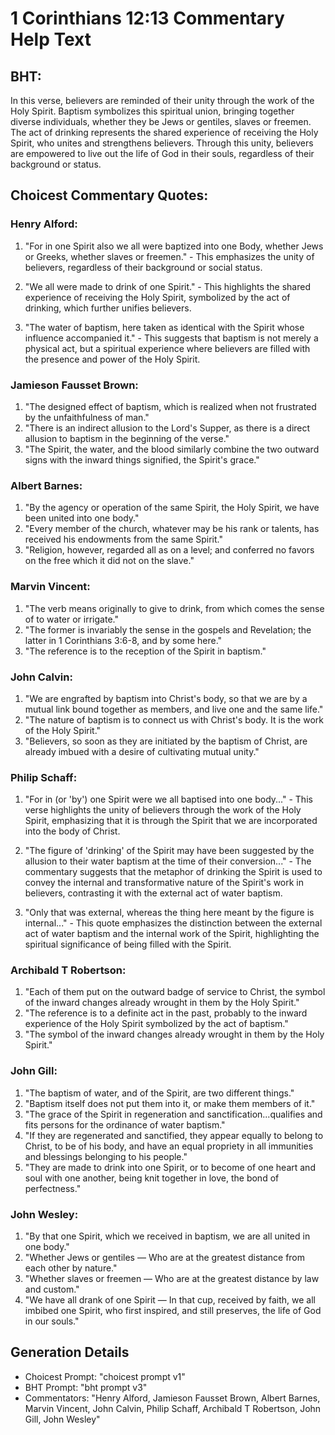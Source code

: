 # 1 Corinthians 12:13 Commentary Help Text

## BHT:
In this verse, believers are reminded of their unity through the work of the Holy Spirit. Baptism symbolizes this spiritual union, bringing together diverse individuals, whether they be Jews or gentiles, slaves or freemen. The act of drinking represents the shared experience of receiving the Holy Spirit, who unites and strengthens believers. Through this unity, believers are empowered to live out the life of God in their souls, regardless of their background or status.

## Choicest Commentary Quotes:
### Henry Alford:
1. "For in one Spirit also we all were baptized into one Body, whether Jews or Greeks, whether slaves or freemen." - This emphasizes the unity of believers, regardless of their background or social status.

2. "We all were made to drink of one Spirit." - This highlights the shared experience of receiving the Holy Spirit, symbolized by the act of drinking, which further unifies believers.

3. "The water of baptism, here taken as identical with the Spirit whose influence accompanied it." - This suggests that baptism is not merely a physical act, but a spiritual experience where believers are filled with the presence and power of the Holy Spirit.

### Jamieson Fausset Brown:
1. "The designed effect of baptism, which is realized when not frustrated by the unfaithfulness of man."
2. "There is an indirect allusion to the Lord's Supper, as there is a direct allusion to baptism in the beginning of the verse."
3. "The Spirit, the water, and the blood similarly combine the two outward signs with the inward things signified, the Spirit's grace."

### Albert Barnes:
1. "By the agency or operation of the same Spirit, the Holy Spirit, we have been united into one body."
2. "Every member of the church, whatever may be his rank or talents, has received his endowments from the same Spirit."
3. "Religion, however, regarded all as on a level; and conferred no favors on the free which it did not on the slave."

### Marvin Vincent:
1. "The verb means originally to give to drink, from which comes the sense of to water or irrigate."
2. "The former is invariably the sense in the gospels and Revelation; the latter in 1 Corinthians 3:6-8, and by some here."
3. "The reference is to the reception of the Spirit in baptism."

### John Calvin:
1. "We are engrafted by baptism into Christ's body, so that we are by a mutual link bound together as members, and live one and the same life."
2. "The nature of baptism is to connect us with Christ's body. It is the work of the Holy Spirit."
3. "Believers, so soon as they are initiated by the baptism of Christ, are already imbued with a desire of cultivating mutual unity."

### Philip Schaff:
1. "For in (or 'by') one Spirit were we all baptised into one body..." - This verse highlights the unity of believers through the work of the Holy Spirit, emphasizing that it is through the Spirit that we are incorporated into the body of Christ.

2. "The figure of 'drinking' of the Spirit may have been suggested by the allusion to their water baptism at the time of their conversion..." - The commentary suggests that the metaphor of drinking the Spirit is used to convey the internal and transformative nature of the Spirit's work in believers, contrasting it with the external act of water baptism.

3. "Only that was external, whereas the thing here meant by the figure is internal..." - This quote emphasizes the distinction between the external act of water baptism and the internal work of the Spirit, highlighting the spiritual significance of being filled with the Spirit.

### Archibald T Robertson:
1. "Each of them put on the outward badge of service to Christ, the symbol of the inward changes already wrought in them by the Holy Spirit."
2. "The reference is to a definite act in the past, probably to the inward experience of the Holy Spirit symbolized by the act of baptism."
3. "The symbol of the inward changes already wrought in them by the Holy Spirit."

### John Gill:
1. "The baptism of water, and of the Spirit, are two different things."
2. "Baptism itself does not put them into it, or make them members of it."
3. "The grace of the Spirit in regeneration and sanctification...qualifies and fits persons for the ordinance of water baptism."
4. "If they are regenerated and sanctified, they appear equally to belong to Christ, to be of his body, and have an equal propriety in all immunities and blessings belonging to his people."
5. "They are made to drink into one Spirit, or to become of one heart and soul with one another, being knit together in love, the bond of perfectness."

### John Wesley:
1. "By that one Spirit, which we received in baptism, we are all united in one body." 
2. "Whether Jews or gentiles — Who are at the greatest distance from each other by nature." 
3. "Whether slaves or freemen — Who are at the greatest distance by law and custom." 
4. "We have all drank of one Spirit — In that cup, received by faith, we all imbibed one Spirit, who first inspired, and still preserves, the life of God in our souls."


## Generation Details
- Choicest Prompt: "choicest prompt v1"
- BHT Prompt: "bht prompt v3"
- Commentators: "Henry Alford, Jamieson Fausset Brown, Albert Barnes, Marvin Vincent, John Calvin, Philip Schaff, Archibald T Robertson, John Gill, John Wesley"
